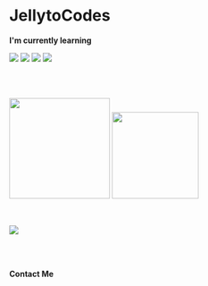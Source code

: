 # JellytoCodes
<!-- I'm currently learning -->
**I'm currently learning**

<p align="Left">
  <!-- Unreal Engine -->
  <img src="https://img.shields.io/badge/Unreal%20Engine-0E1128?style=for-the-badge&logo=unrealengine&logoColor=white" />
  <!-- Visual Studio 2022 -->
  <img src="https://img.shields.io/badge/VS2022-5C2D91?style=for-the-badge&logo=visualstudio&logoColor=white" />
  <!-- JetBrains Rider -->
  <img src="https://img.shields.io/badge/Rider-000000?style=for-the-badge&logo=rider&logoColor=FF0060" />
  <!-- Visual Studio Code -->
  <img src="https://img.shields.io/badge/VS%20Code-007ACC?style=for-the-badge&logo=visualstudiocode&logoColor=white" />
</p>

<br>
<br>

<p align="Left">

  <img height="180" src="github-readme-stats.vercel.app/api?username=JellytoCodes&show_icons=true&theme=dark" />
  <!-- 언어 사용 비율 -->
  <img height="155" src="https://github-readme-stats.vercel.app/api/top-langs/?username=JellytoCodes&layout=compact&langs_count=8&theme=tokyonight" />
</p>

<br>

<p align="Left">
  <!-- 트로피: 스타·포크 등 종합 메달 -->
  <img src="https://github-profile-trophy.vercel.app/?username=JellytoCodes&theme=tokyonight&row=1&margin-w=10&no-frame=true" />
</p>

<br>
<br>

**Contact Me**
